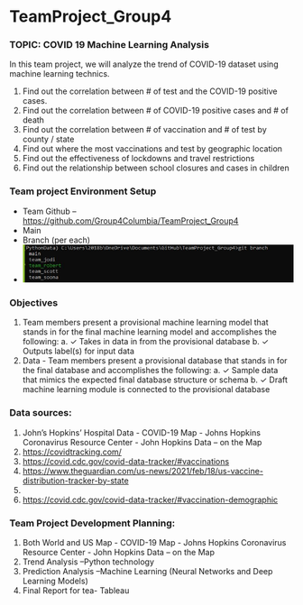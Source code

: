 # TeamProject_Group4


### TOPIC: COVID 19 Machine Learning Analysis
In this team project, we will analyze the trend of COVID-19 dataset using machine learning technics. 
1.	Find out the correlation between # of test and the COVID-19 positive cases.
2.	Find out the correlation between # of COVID-19 positive cases and # of death
3.	Find out the correlation between # of vaccination and # of test by county / state
4.	Find out where the most vaccinations and test by geographic location 
5.  Find out the effectiveness of lockdowns and travel restrictions
6.  Find out the relationship between school closures and cases in children

### Team project Environment Setup
- Team Github – https://github.com/Group4Columbia/TeamProject_Group4
- Main 
- Branch (per each) 
- ![team members brach setup](https://github.com/Group4Columbia/TeamProject_Group4/blob/main/Capture_branch.JPG)

### Objectives
1.	Team members present a provisional machine learning model that stands in for the final machine learning model and accomplishes the following: 
a.	✓ Takes in data in from the provisional database 
b.	✓ Outputs label(s) for input data
2.	Data - Team members present a provisional database that stands in for the final database and accomplishes the following: 
a.	✓ Sample data that mimics the expected final database structure or schema 
b.	✓ Draft machine learning module is connected to the provisional database


### Data sources: 
1.	John’s Hopkins’ Hospital Data - COVID-19 Map - Johns Hopkins Coronavirus Resource Center  - John Hopkins Data – on the Map
2.	https://covidtracking.com/
3.	https://covid.cdc.gov/covid-data-tracker/#vaccinations
4.	https://www.theguardian.com/us-news/2021/feb/18/us-vaccine-distribution-tracker-by-state
5.	
6.	https://covid.cdc.gov/covid-data-tracker/#vaccination-demographic

### Team Project Development Planning: 
1.	Both World and US Map - COVID-19 Map - Johns Hopkins Coronavirus Resource Center  - John Hopkins Data – on the Map
2.	Trend Analysis –Python technology
3.	Prediction Analysis –Machine Learning (Neural Networks and Deep Learning Models) 
4.	Final Report for tea- Tableau 

